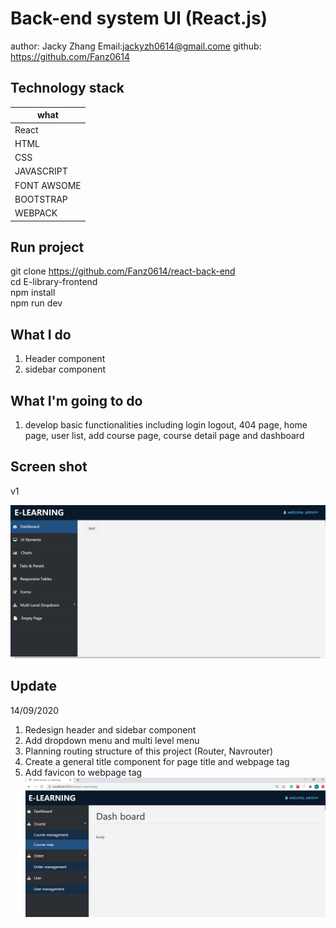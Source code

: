 Back-end system UI (React.js)
====
author: Jacky Zhang  Email:jackyzh0614@gmail.come  github: https://github.com/Fanz0614

Technology stack
----------
| what   | 
| ---------- | 
| React    |
| HTML    | 
| CSS     |
| JAVASCRIPT     | 
| FONT AWSOME     | 
| BOOTSTRAP    | 
| WEBPACK    | 


Run project
-----------

git clone https://github.com/Fanz0614/react-back-end <br>
cd E-library-frontend <br>
npm install <br>
npm run dev <br>

What I do 
---------
1. Header component
2. sidebar component

What I'm going to do 
------------
1. develop basic functionalities including login logout, 404 page, home page, user list, add course page, course detail page and dashboard

Screen shot
-----------
v1

![Alt text](https://raw.githubusercontent.com/Fanz0614/pic/master/e-learning%20v1.PNG)

Update
--------
14/09/2020
1. Redesign header and sidebar component
2. Add dropdown menu and multi level menu
3. Planning routing structure of this project (Router, Navrouter)
4. Create a general title component for page title and webpage tag
2. Add favicon to webpage tag
![Alt text](https://raw.githubusercontent.com/Fanz0614/pic/master/v2.PNG)
